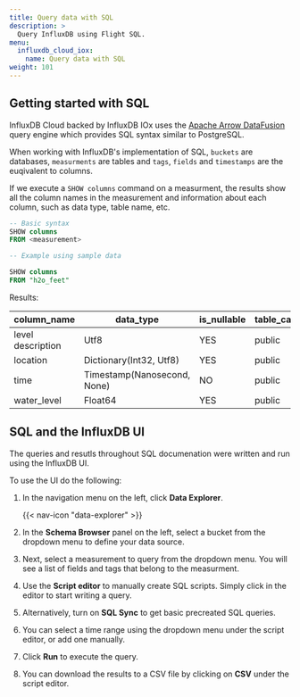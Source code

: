 ```yaml
---
title: Query data with SQL
description: >
  Query InfluxDB using Flight SQL.
menu:
  influxdb_cloud_iox:
    name: Query data with SQL
weight: 101
---
```


## Getting started with SQL

InfluxDB Cloud backed by InfluxDB IOx uses the [Apache Arrow DataFusion](https://arrow.apache.org/datafusion/) query engine which provides SQL syntax similar to PostgreSQL. 

When working with InfluxDB's implementation of SQL, `buckets` are databases, `measurments` are tables and `tags`, `fields` and `timestamps` are the euqivalent to columns. 

If we execute a `SHOW columns` command on a measurment, the results show all the column names in the measurement and information about each column, such as data type, table name, etc.

```sql
-- Basic syntax
SHOW columns 
FROM <measurement>

-- Example using sample data

SHOW columns 
FROM "h2o_feet"
```

Results:

| column_name       | data_type                   | is_nullable | table_catalog | table_name | table_schema |
| :---------------- | --------------------------- | ----------- | ------------- | ---------- | ------------ |
| level description | Utf8                        | YES         | public        | h2o_feet   | iox          |
| location          | Dictionary(Int32, Utf8)     | YES         | public        | h2o_feet   | iox          |
| time              | Timestamp(Nanosecond, None) | NO          | public        | h2o_feet   | iox          |
| water_level       | Float64                     | YES         | public        | h2o_feet   | iox          |

## SQL and the InfluxDB UI

The queries and resutls throughout SQL documenation were written and run using the InfluxDB UI.  

To use the UI do the following:

1. In the navigation menu on the left, click **Data Explorer**.

    {{< nav-icon "data-explorer" >}}

2. In the **Schema Browser** panel on the left, select a bucket from the dropdown menu to define your data source.

3. Next, select a measurement to query from the dropdown menu.  You will see a list of fields and tags that belong to the measurment. 

4. Use the **Script editor** to manually create SQL scripts. Simply click in the editor to start writing a query. 

5. Alternatively, turn on **SQL Sync** to get basic precreated SQL queries.  

6. You can select a time range using the dropdown menu under the script editor, or add one manually. 

7. Click **Run** to execute the query.  

8.  You can download the results to a CSV file by clicking on **CSV** under the script editor.

